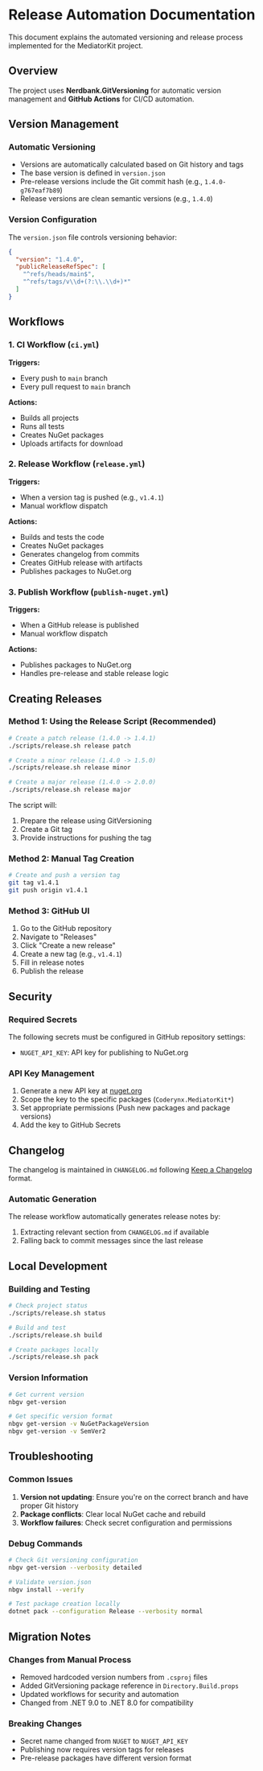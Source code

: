 # Release Automation Documentation

This document explains the automated versioning and release process implemented for the MediatorKit project.

## Overview

The project uses **Nerdbank.GitVersioning** for automatic version management and **GitHub Actions** for CI/CD automation.

## Version Management

### Automatic Versioning

- Versions are automatically calculated based on Git history and tags
- The base version is defined in `version.json`
- Pre-release versions include the Git commit hash (e.g., `1.4.0-g767eaf7b89`)
- Release versions are clean semantic versions (e.g., `1.4.0`)

### Version Configuration

The `version.json` file controls versioning behavior:

```json
{
  "version": "1.4.0",
  "publicReleaseRefSpec": [
    "^refs/heads/main$",
    "^refs/tags/v\\d+(?:\\.\\d+)*"
  ]
}
```

## Workflows

### 1. CI Workflow (`ci.yml`)

**Triggers:**
- Every push to `main` branch
- Every pull request to `main` branch

**Actions:**
- Builds all projects
- Runs all tests
- Creates NuGet packages
- Uploads artifacts for download

### 2. Release Workflow (`release.yml`)

**Triggers:**
- When a version tag is pushed (e.g., `v1.4.1`)
- Manual workflow dispatch

**Actions:**
- Builds and tests the code
- Creates NuGet packages
- Generates changelog from commits
- Creates GitHub release with artifacts
- Publishes packages to NuGet.org

### 3. Publish Workflow (`publish-nuget.yml`)

**Triggers:**
- When a GitHub release is published
- Manual workflow dispatch

**Actions:**
- Publishes packages to NuGet.org
- Handles pre-release and stable release logic

## Creating Releases

### Method 1: Using the Release Script (Recommended)

```bash
# Create a patch release (1.4.0 -> 1.4.1)
./scripts/release.sh release patch

# Create a minor release (1.4.0 -> 1.5.0)
./scripts/release.sh release minor

# Create a major release (1.4.0 -> 2.0.0)
./scripts/release.sh release major
```

The script will:
1. Prepare the release using GitVersioning
2. Create a Git tag
3. Provide instructions for pushing the tag

### Method 2: Manual Tag Creation

```bash
# Create and push a version tag
git tag v1.4.1
git push origin v1.4.1
```

### Method 3: GitHub UI

1. Go to the GitHub repository
2. Navigate to "Releases"
3. Click "Create a new release"
4. Create a new tag (e.g., `v1.4.1`)
5. Fill in release notes
6. Publish the release

## Security

### Required Secrets

The following secrets must be configured in GitHub repository settings:

- `NUGET_API_KEY`: API key for publishing to NuGet.org

### API Key Management

1. Generate a new API key at [nuget.org](https://www.nuget.org/account/apikeys)
2. Scope the key to the specific packages (`Coderynx.MediatorKit*`)
3. Set appropriate permissions (Push new packages and package versions)
4. Add the key to GitHub Secrets

## Changelog

The changelog is maintained in `CHANGELOG.md` following [Keep a Changelog](https://keepachangelog.com/) format.

### Automatic Generation

The release workflow automatically generates release notes by:
1. Extracting relevant section from `CHANGELOG.md` if available
2. Falling back to commit messages since the last release

## Local Development

### Building and Testing

```bash
# Check project status
./scripts/release.sh status

# Build and test
./scripts/release.sh build

# Create packages locally
./scripts/release.sh pack
```

### Version Information

```bash
# Get current version
nbgv get-version

# Get specific version format
nbgv get-version -v NuGetPackageVersion
nbgv get-version -v SemVer2
```

## Troubleshooting

### Common Issues

1. **Version not updating**: Ensure you're on the correct branch and have proper Git history
2. **Package conflicts**: Clear local NuGet cache and rebuild
3. **Workflow failures**: Check secret configuration and permissions

### Debug Commands

```bash
# Check Git versioning configuration
nbgv get-version --verbosity detailed

# Validate version.json
nbgv install --verify

# Test package creation locally
dotnet pack --configuration Release --verbosity normal
```

## Migration Notes

### Changes from Manual Process

- Removed hardcoded version numbers from `.csproj` files
- Added GitVersioning package reference in `Directory.Build.props`
- Updated workflows for security and automation
- Changed from .NET 9.0 to .NET 8.0 for compatibility

### Breaking Changes

- Secret name changed from `NUGET` to `NUGET_API_KEY`
- Publishing now requires version tags for releases
- Pre-release packages have different version format